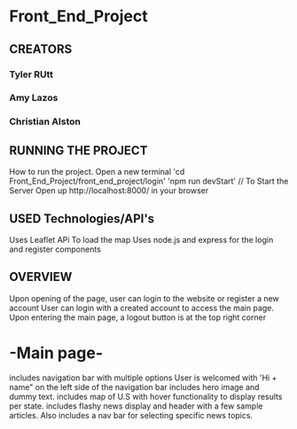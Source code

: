 # Front_End_Project

## CREATORS
### Tyler RUtt
### Amy Lazos
### Christian Alston

## RUNNING THE PROJECT
How to run the project.
Open a new terminal
'cd Front_End_Project/front_end_project/login'
'npm run devStart' // To Start the Server
Open up http://localhost:8000/ in your browser

## USED Technologies/API's
Uses Leaflet APi To load the map
Uses node.js and express for the login and register components

## OVERVIEW
Upon opening of the page, user can login to the website or register a new account
User can login with a created account to access the main page.
Upon entering the main page, a logout button is at the top right corner
# -Main page-
includes navigation bar with multiple options
User is welcomed with 'Hi + name" on the left side of the navigation bar
includes hero image and dummy text.
includes map of U.S with hover functionality to display results per state.
includes flashy news display and header with a few sample articles. Also includes a nav bar for selecting specific news topics.

